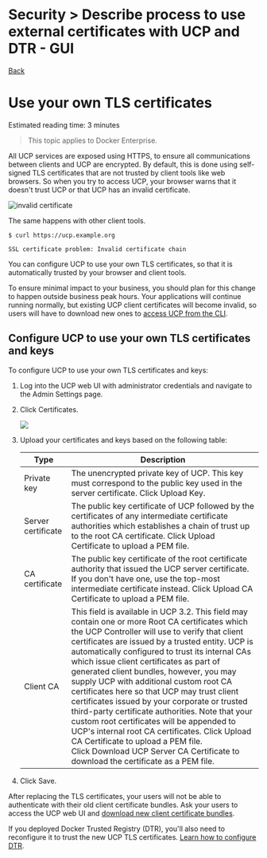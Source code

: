 # Security > Describe ​​process ​​to ​​use ​​external ​​certificates ​​with ​​UCP ​​and ​​DTR - GUI

[Back](./ReadMe.md)

Use your own TLS certificates
=============================

Estimated reading time: 3 minutes

> This topic applies to Docker Enterprise.

All UCP services are exposed using HTTPS, to ensure all communications between clients and UCP are encrypted. By default, this is done using self-signed TLS certificates that are not trusted by client tools like web browsers. So when you try to access UCP, your browser warns that it doesn't trust UCP or that UCP has an invalid certificate.

![invalid certificate](https://docs.docker.com/ee/ucp/images/use-externally-signed-certs-1.png)

The same happens with other client tools.

```
$ curl https://ucp.example.org

SSL certificate problem: Invalid certificate chain

```

You can configure UCP to use your own TLS certificates, so that it is automatically trusted by your browser and client tools.

To ensure minimal impact to your business, you should plan for this change to happen outside business peak hours. Your applications will continue running normally, but existing UCP client certificates will become invalid, so users will have to download new ones to [access UCP from the CLI](https://docs.docker.com/ee/ucp/user-access/cli/).

Configure UCP to use your own TLS certificates and keys[](https://docs.docker.com/ee/ucp/admin/configure/use-your-own-tls-certificates/#configure-ucp-to-use-your-own-tls-certificates-and-keys#configure-ucp-to-use-your-own-tls-certificates-and-keys)
--------------------------------------------------------------------------------------------------------------------------------------------------------------------------------------------------------------------------------------------------------

To configure UCP to use your own TLS certificates and keys:

1.  Log into the UCP web UI with administrator credentials and navigate to the Admin Settings page.

2.  Click Certificates.

    ![](https://docs.docker.com/ee/ucp/images/use-externally-signed-certs-2.png)

3.  Upload your certificates and keys based on the following table:

    | Type | Description |
    | --- | --- |
    | Private key | The unencrypted private key of UCP. This key must correspond to the public key used in the server certificate. Click Upload Key. |
    | Server certificate | The public key certificate of UCP followed by the certificates of any intermediate certificate authorities which establishes a chain of trust up to the root CA certificate. Click Upload Certificate to upload a PEM file. |
    | CA certificate | The public key certificate of the root certificate authority that issued the UCP server certificate. If you don't have one, use the top-most intermediate certificate instead. Click Upload CA Certificate to upload a PEM file. |
    | Client CA | This field is available in UCP 3.2. This field may contain one or more Root CA certificates which the UCP Controller will use to verify that client certificates are issued by a trusted entity. UCP is automatically configured to trust its internal CAs which issue client certificates as part of generated client bundles, however, you may supply UCP with additional custom root CA certificates here so that UCP may trust client certificates issued by your corporate or trusted third-party certificate authorities. Note that your custom root certificates will be appended to UCP's internal root CA certificates. Click Upload CA Certificate to upload a PEM file. Click Download UCP Server CA Certificate to download the certificate as a PEM file. |

4.  Click Save.

After replacing the TLS certificates, your users will not be able to authenticate with their old client certificate bundles. Ask your users to access the UCP web UI and [download new client certificate bundles](https://docs.docker.com/ee/ucp/user-access/cli/).

If you deployed Docker Trusted Registry (DTR), you'll also need to reconfigure it to trust the new UCP TLS certificates. [Learn how to configure DTR](https://docs.docker.com/reference/dtr/2.7/cli/reconfigure/).